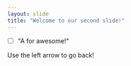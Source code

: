 ```yaml
---
layout: slide
title: "Welcome to our second slide!"
---
```

- [ ] "A for awesome!"

Use the left arrow to go back!
